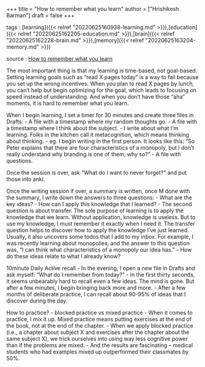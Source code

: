 +++
title = "How to remember what you learn"
author = ["Hrishikesh Barman"]
draft = false
+++

tags
: [learning]({{< relref "20220625160938-learning.md" >}}),[education]({{< relref "20220625162205-education.md" >}}),[brain]({{< relref "20220625162228-brain.md" >}}),[memory]({{< relref "20220625163204-memory.md" >}})

source
: [How to remember what you learn](https://vasilishynkarenka.com/learning/)


The most important thing is that my learning is time-based, not goal-based. Setting learning goals such as “read X pages today” is a way to fail because you set up the wrong incentives. When you plan to read X pages by lunch, you can’t help but begin optimizing for the goal, which leads to focusing on speed instead of understanding. And when you don’t have those “aha” moments, it is hard to remember what you learn.

When I begin learning, I set a timer for 30 minutes and create three files in Drafts:
    -   A file with a timestamp where my random thoughts go.
    -   A file with a timestamp where I think about the subject.
        -   I write about what I’m learning. Folks in the kitchen call it metacognition, which means thinking about thinking.
        -   eg. I begin writing in the first person. It looks like this: “So Peter explains that there are four characteristics of a monopoly, but I don’t really understand why branding is one of them; why so?”
    -   A file with questions.

Once the session is over, ask "What do I want to never forget?" and put those into anki.

Once the writing session if over, a summary is written, once M done with the summary, I write down the answers to three questions:
    -   What are the key ideas?
    -   How can I apply this knowledge that I learned?
        -   The second question is about transfer. The sole purpose of learning is to apply the knowledge that we learn. Without application, knowledge is useless. But to use my knowledge, I must remember it exactly when I need it. The transfer question helps to discover how to apply the knowledge I’ve just learned. Usually, it also uncovers some todos that I add to my inbox. For example, I was recently learning about monopolies, and the answer to this question was, “I can think what characteristics of a monopoly our idea has.”
    -   How do these ideas relate to what I already know?

10minute Daily Active recall
    -   In the evening, I open a new file in Drafts and ask myself: “What do I remember from today?”
    -   In the first thirty seconds, it seems unbearably hard to recall even a few ideas. The mind is gone. But after a few minutes, I begin bringing back more and more.
    -   After a few months of deliberate practice, I can recall about 90-95% of ideas that I discover during the day.

How to practice?
    -   blocked practice vs mixed practice
    -   When it comes to practice, I mix it up. Mixed practice means putting exercises at the end of the book, not at the end of the chapter.
    -   When we apply blocked practice (i.e., a chapter about subject X and exercises after the chapter about the same subject X), we trick ourselves into using way less cognitive power than if the problems are mixed.
    -   And the results are fascinating – medical students who had examples mixed up outperformed their classmates by 50%.
